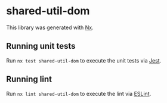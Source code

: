 # shared-util-dom

This library was generated with [Nx](https://nx.dev).

## Running unit tests

Run `nx test shared-util-dom` to execute the unit tests via [Jest](https://jestjs.io).

## Running lint

Run `nx lint shared-util-dom` to execute the lint via [ESLint](https://eslint.org/).

